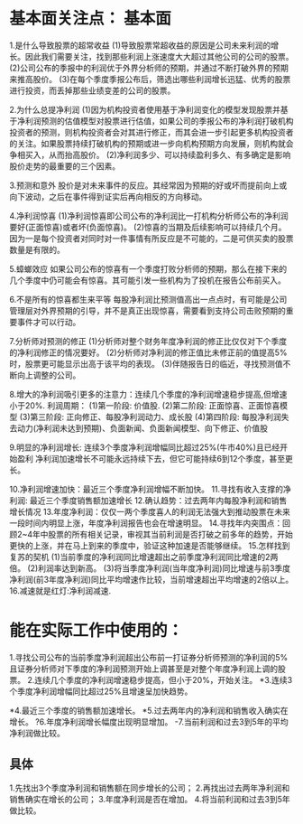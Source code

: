 # 基本面关注点： 基本面
1.是什么导致股票的超常收益
  (1)导致股票常超收益的原因是公司未来利润的增长。因此我们需要关注，找到那些利润上涨速度大大超过其他公司的公司的股票。
  (2)公司公布的季报中的利润优于外界分析师的预期，并通过不断打破外界的预期来推高股价。
  (3)在每个季度季报公布后，筛选出哪些利润增长迅猛、优秀的股票进行投资，而丢掉那些业绩变差的公司的股票。

2.为什么总提净利润
  (1)因为机构投资者使用基于净利润变化的模型发现股票并基于净利润预测的估值模型对股票进行估值，如果公司的季报公布的净利润打破机构投资者的预测，则机构投资者会对其进行修正，而其会进一步引起更多机构投资者的关注。如果股票持续打破机构的预期或进一步向机构预期方向发展，则机构就会争相买入，从而抬高股价。
  (2)净利润多少、可以持续盈利多久、有多确定是影响股价走势的最重要的三个因素。

3.预测和意外
  股价是对未来事件的反应。其经常因为预期的好或坏而提前向上或向下波动，之后在事件得到证实后再向相反的方向移动。

4.净利润惊喜
  (1)净利润惊喜即公司公布的净利润比一打机构分析师公布的净利润要好(正面惊喜)或者坏(负面惊喜)。
  (2)惊喜的当期及后续影响可以持续几个月。因为一是每个投资者对同时对一件事情有所反应是不可能的，二是可供买卖的股票数量是有限的。

5.蟑螂效应
  如果公司公布的惊喜有一个季度打败分析师的预期，那么在接下来的几个季度中仍可能会有惊喜。其可能引发一些机构为了投机在报告公布前买入。

6.不是所有的惊喜都生来平等
  每股净利润比预测值高出一点点时，有可能是公司管理层对外界预期的引导，并不是真正出现惊喜，需要看到支持公司击败预期的重要事件才可以行动。

7.分析师对预测的修正
  (1)分析师对整个财务年度净利润的修正比仅仅对下个季度的净利润修正的情况要好。
  (2)分析师对净利润的修正值比未修正前的值提高5%时，股票更可能显示出高于该平均的表现。
  (3)伴随报告日的临近，寻找预测值不断向上调整的公司。
  
8.增大的净利润吸引更多的注意力：连续几个季度的净利润增速稳步提高,但增速小于20%.
  利润周期：
    (1)第一阶段: 价值股.
    (2)第二阶段: 正面惊喜、正面惊喜模型
    (3)第三阶段: 正向修正、每股净利润动力、成长股
    (4)第四阶段: 每股净利润失去动力(净利润未达到预期)、负面新闻、负面新闻模型、向下修正、价值股

9.明显的净利润增长: 连续3个季度净利润增幅同比超过25%(牛市40%)且已经开始盈利
  净利润加速增长不可能永远持续下去，但它可能持续6到12个季度，甚至更长。
  
10.净利润增速加快：最近三个季度净利润增幅不断加快。
11.寻找有收入支撑的净利润: 最近三个季度销售额加速增长
12.确认趋势：过去两年内每股净利润和销售增长情况
13.年度净利润：仅仅一两个季度喜人的利润无法强大到推动股票在未来一段时间内明显上涨，年度净利润报告也会在增速明显。
14.寻找年内突围点：回顾2~4年中股票的所有相关记录，审视其当前利润是否打破之前多年的趋势，开始更快的上涨，并在马上到来的季度中，验证这种加速是否能够继续。
15.怎样找到复苏的契机
  (1)当前季度的净利润同比增速超出之前季度净利润同比增速的2两倍。
  (2)利润率达到新高。
  (3)将当季度净利润(当年度净利润)同比增速与前3季度净利润(前3年度净利润)同比平均增速作比较，当前增速超出平均增速的2倍以上。
16.减速就是红灯:净利润减速.

# 能在实际工作中使用的：
1.寻找公司公布的当前季度净利润超出公布前一打证券分析师预测的净利润的5%且证券分析师对下季度的净利润预测开始上调甚至是对整个年度净利润上调的股票。
2.连续几个季度的净利润增速稳步提高，但小于20%，开始关注。
*3.连续3个季度净利润增幅同比超过25%且增速呈加快趋势。

*4.最近三个季度的销售额加速增长。
*5.过去两年内的净利润和销售收入确实在增长。
?6.年度净利润增长幅度出现明显增加。
-7.当前利润和过去3到5年的平均净利润做比较。


## 具体
1.先找出3个季度净利润和销售额在同步增长的公司；
2.再找出过去两年净利润和销售确实在增长的公司；
3.年度净利润是否在增加。
4.将当前利润和过去3到5年做比较。


